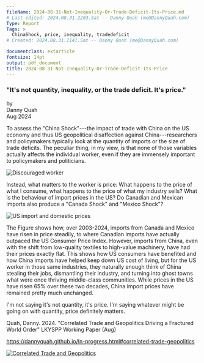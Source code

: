 ```yaml
---
fileName: 2024-08-31-Not-Inequality-Or-Trade-Deficit-Its-Price.md
# Last-edited: 2024.08.31.2203.Sat -- Danny Quah (me@DannyQuah.com)
Type: Report
Tags: >
  ChinaShock, price, inequality, tradedeficit
# Created: 2024.08.31.2141.Sat -- Danny Quah (me@DannyQuah.com)

documentclass: extarticle
fontsize: 14pt
output: pdf_document
title: 2024-08-31-Not-Inequality-Or-Trade-Deficit-Its-Price
---
```

### "It's not quantity, inequality, or the trade deficit.  It's price."

by  
Danny Quah  
Aug 2024

To assess the "China Shock"---the impact of trade with China on the US economy and thus US geopolitical disaffection against China---researchers and policymakers typically look at the quantity of imports or the size of trade deficits.  The peculiar thing, in my view, is that none of those variables actually affects the individual worker, even if they are immensely important to policymakers and politicians.   

<img src="https://DannyQuah.github.io/Storage/2016.05-Manhattan-Institute-Displaced-Worker.jpg" alt="Discouraged worker"/>

Instead, what matters to the worker is price:  What happens to the price of what I consume, what happens to the price of what my industry sells?  What is the behaviour of import prices in the US?  Do Canadian and Mexican imports also produce a "Canada Shock" and "Mexico Shock"?   

<img src="https://DannyQuah.github.io/Storage/2024.08-Danny.Quah-Correlated-Trade-Geopolitics-Fractured-Order-import-prices-US-figure.png" alt="US import and domestic prices"/>

The Figure shows how, over 2003-2024, imports from Canada and Mexico have risen in price steadily, to where Canadian imports have actually outpaced the US Consumer Price Index.  However, imports from China, even with the shift from low-quality textiles to high-value machinery, have had their prices exactly flat.  This shows how US consumers have benefited and how China imports have helped keep down US cost of living, but for the US worker in those same industries, they naturally enough think of China stealing their jobs, dismantling their industry, and turning into ghost towns what were once thriving middle-class communities.  While prices in the US have risen 65% over these two decades, China import prices have remained pretty much unchanged.   

I'm not saying it's not quantity, it's price.  I'm saying whatever might be going on with quantity, price definitely matters.  

Quah, Danny.  2024.  "Correlated Trade and Geopolitics Driving a Fractured World Order" LKYSPP Working Paper (Aug)  

https://dannyquah.github.io/In-progress.html#correlated-trade-geopolitics  

[<img src="https://DannyQuah.github.io/Storage/2024.08-Danny.Quah-Correlated-Trade-Geopolitics-Fractured-Order-titlepage.png" alt="Correlated Trade and Geopolitics"/>](https://dannyquah.github.io/2024.08-Danny.Quah-Correlated-Trade-Geopolitics-Fractured-Order.pdf)






<!---
   Invisible section // 2024-08-31-Not-Inequality-Or-Trade-Deficit-Its-Price.md
-->
